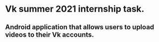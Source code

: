 # Vk summer 2021 internship task.
## Android application that allows users to upload videos to their Vk accounts.